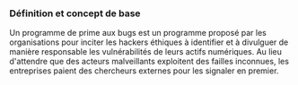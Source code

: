 ### **Définition et concept de base**
Un programme de prime aux bugs est un programme proposé par les organisations pour inciter les hackers éthiques à identifier et à divulguer de manière responsable les vulnérabilités de leurs actifs numériques. Au lieu d'attendre que des acteurs malveillants exploitent des failles inconnues, les entreprises paient des chercheurs externes pour les signaler en premier.
